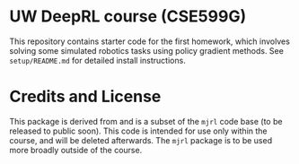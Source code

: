 # UW DeepRL course (CSE599G)

This repository contains starter code for the first homework, which involves solving some simulated robotics tasks using policy gradient methods. See `setup/README.md` for detailed install instructions.

# Credits and License

This package is derived from and is a subset of the `mjrl` code base (to be released to public soon). This code is intended for use only within the course, and will be deleted afterwards. The `mjrl` package is to be used more broadly outside of the course.